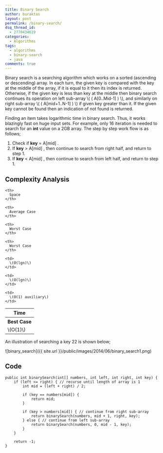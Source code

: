 ```yaml
---
title: Binary Search
author: buraktas
layout: post
permalink: /binary-search/
dsq_thread_id:
  - 2770434619
categories:
  - Algorithms
tags:
  - algorithms
  - binary-search
  - java
comments: true
---
```

Binary search is a searching algorithm which works on a sorted (ascending or descending) array. In each turn, the given key is compared with the key at the middle of the array, if it is equal to it then its index is returned. Otherwise, if the given key is less than key at the middle then binary search continues its operation on left sub-array \\( ( A[0..Mid-1] ) \\), and similarly on right sub-array \\( ( A[mid+1..N-1] ) \\) if given key greater than it. If the given key cannot be found then an indication of not found is returned.

<!--more-->

Finding an item takes logarithmic time in binary search. Thus, it works blazingly fast on huge input sets. For example, only 16 iteration is needed to search for an **int** value on a 2GB array. The step by step work flow is as follows;

<div>
  <ol>
    <li>
      Check if <b>key</b> = A[mid] .
    </li>
    <li>
      If <b>key</b> > A[mid] , then continue to search from right half, and return to step 1.
    </li>
    <li>
      If <b>key</b> < A[mid] , then continue to search from left half, and return to step 1.
    </li>
  </ol>
</div>

<h2> Complexity Analysis </h2>

<table class="TFtable">
  <tr>
    <th colspan="3">
      Time
    </th>
    
    <th>
      Space
    </th>
  </tr>
  
  <tr>
    <th>
      Best Case
    </th>
    
    <th>
      Average Case
    </th>
    
    <th>
      Worst Case
    </th>
    
    <th>
      Worst Case
    </th>
  </tr>
  
  <tr>
    <td>
      \(O(1)\)
    </td>
    
    <td>
      \(O(lgn)\)
    </td>
    
    <td>
      \(O(lgn)\)
    </td>
    
    <td>
      \(O(1) auxiliary\)
    </td>
  </tr>
</table>

An illustration of searching a key 22 is shown below;

![binary_search]({{ site.url }}/public/images/2014/06/binary_search1.png)

<h2> Code </h2>

<pre><code class="language-java">public int binarySearch(int[] numbers, int left, int right, int key) {
	if (left &lt;= right) { // recurse until length of array is 1
		int mid = (left + right) / 2;

		if (key == numbers[mid]) {
			return mid;
		}

		if (key &gt; numbers[mid]) { // continue from right sub-array
			return binarySearch(numbers, mid + 1, right, key);
		} else { // continue from left sub-array
			return binarySearch(numbers, 0, mid - 1, key);
		}
	}

	return -1;
}</code>
</pre>